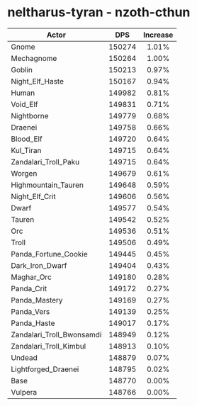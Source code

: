 # neltharus-tyran - nzoth-cthun
| Actor | DPS | Increase |
|---|:---:|:---:|
|Gnome|150274|1.01%|
|Mechagnome|150264|1.00%|
|Goblin|150213|0.97%|
|Night_Elf_Haste|150167|0.94%|
|Human|149982|0.81%|
|Void_Elf|149831|0.71%|
|Nightborne|149779|0.68%|
|Draenei|149758|0.66%|
|Blood_Elf|149720|0.64%|
|Kul_Tiran|149715|0.64%|
|Zandalari_Troll_Paku|149715|0.64%|
|Worgen|149679|0.61%|
|Highmountain_Tauren|149648|0.59%|
|Night_Elf_Crit|149606|0.56%|
|Dwarf|149577|0.54%|
|Tauren|149542|0.52%|
|Orc|149536|0.51%|
|Troll|149506|0.49%|
|Panda_Fortune_Cookie|149445|0.45%|
|Dark_Iron_Dwarf|149404|0.43%|
|Maghar_Orc|149180|0.28%|
|Panda_Crit|149172|0.27%|
|Panda_Mastery|149169|0.27%|
|Panda_Vers|149139|0.25%|
|Panda_Haste|149017|0.17%|
|Zandalari_Troll_Bwonsamdi|148949|0.12%|
|Zandalari_Troll_Kimbul|148913|0.10%|
|Undead|148879|0.07%|
|Lightforged_Draenei|148795|0.02%|
|Base|148770|0.00%|
|Vulpera|148766|0.00%|
